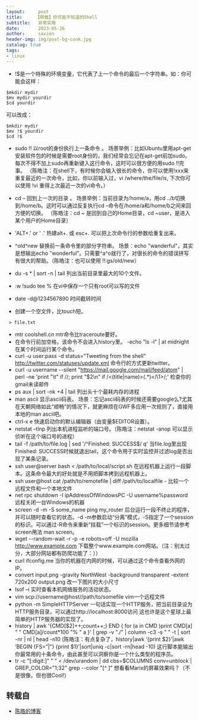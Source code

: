 ```yaml
---
layout:     post
title:     【转载】你可能不知道的Shell
subtitle:   非常实用
date:       2023-05-26
author:     savion
header-img: img/post-bg-cook.jpg
catalog: true
tags:
- linux
---
```



- !$是一个特殊的环境变量，它代表了上一个命令的最后一个字符串。如：你可能会这样：
``` shell
$mkdir mydir
$mv mydir yourdir
$cd yourdir
```
可以改成：
``` shell
$mkdir mydir
$mv !$ yourdir
$cd !$
```
- sudo !!
以root的身份执行上一条命令 。
场景举例：比如Ubuntu里用apt-get安装软件包的时候是需要root身份的，我们经常会忘记在apt-get前加sudo。每次不得不加上sudo再重新键入这行命令，这时可以很方便的用sudo !!完事。
（陈皓注：在shell下，有时候你会输入很长的命令，你可以使用!xxx来重复最近的一次命令，比如，你以前输入过，vi /where/the/file/is, 下次你可以使用 !vi 重得上次最近一次的vi命令。）
- cd –
回到上一次的目录 。
场景举例：当前目录为/home/a，用cd ../b切换到/home/b。这时可以通过反复执行cd –命令在/home/a和/home/b之间来回方便的切换。
（陈皓注：cd ~ 是回到自己的Home目录，cd ~user，是进入某个用户的Home目录）
- 'ALT+.' or '<ESC> .'
热建alt+. 或 esc+. 可以把上次命令行的参数给重复出来。
- ^old^new
替换前一条命令里的部分字符串。
场景：echo "wanderful"，其实是想输出echo "wonderful"。只需要^a^o就行了，对很长的命令的错误拼写有很大的帮助。（陈皓注：也可以使用 !!:gs/old/new）
- du -s * | sort -n | tail
列出当前目录里最大的10个文件。
- :w !sudo tee %
在vi中保存一个只有root可以写的文件
- date -d@1234567890
时间截转时间

- 创建一个空文件，比touch短。
``` shell
 > file.txt
```
- mtr coolshell.cn
mtr命令比traceroute要好。 
- 在命令行前加空格，该命令不会进入history里。
-echo "ls -l" | at midnight
在某个时间运行某个命令。
- curl -u user:pass -d status="Tweeting from the shell" http://twitter.com/statuses/update.xml
命令行的方式更新twitter。
- curl -u username --silent "https://mail.google.com/mail/feed/atom" | perl -ne 'print "\t" if /<name>/; print "$2\n" if /<(title|name)>(.*)<\/\1>/;'
检查你的gmail未读邮件
- ps aux | sort -nk +4 | tail
列出头十个最耗内存的进程
- man ascii
显示ascii码表。
场景：忘记ascii码表的时候还需要google么?尤其在天朝网络如此“顺畅”的情况下，就更麻烦在GWF多应用一次规则了，直接用本地的man ascii吧。
- ctrl-x e
快速启动你的默认编辑器（由变量$EDITOR设置）。
- netstat –tlnp
列出本机进程监听的端口号。（陈皓注：netstat -anop 可以显示侦听在这个端口号的进程）
- tail -f /path/to/file.log | sed '/^Finished: SUCCESS$/ q'
当file.log里出现Finished: SUCCESS时候就退出tail，这个命令用于实时监控并过滤log是否出现了某条记录。
- ssh user@server bash < /path/to/local/script.sh
在远程机器上运行一段脚本。这条命令最大的好处就是不用把脚本拷到远程机器上。
- ssh user@host cat /path/to/remotefile | diff /path/to/localfile -
比较一个远程文件和一个本地文件
- net rpc shutdown -I ipAddressOfWindowsPC -U username%password
远程关闭一台Windows的机器
- screen -d -m -S some_name ping my_router
后台运行一段不终止的程序，并可以随时查看它的状态。-d -m参数启动“分离”模式，-S指定了一个session的标识。可以通过-R命令来重新“挂载”一个标识的session。更多细节请参考screen用法 man screen。
- wget --random-wait -r -p -e robots=off -U mozilla http://www.example.com
下载整个www.example.com网站。（注：别太过分，大部分网站都有防爬功能了：））
- curl ifconfig.me
当你的机器在内网的时候，可以通过这个命令查看外网的IP。
- convert input.png -gravity NorthWest -background transparent -extent 720x200  output.png
改一下图片的大小尺寸
- lsof –i
实时查看本机网络服务的活动状态。
- vim scp://username@host//path/to/somefile
vim一个远程文件
- python -m SimpleHTTPServer
一句话实现一个HTTP服务，把当前目录设为HTTP服务目录，可以通过http://localhost:8000访问 这也许是这个星球上最简单的HTTP服务器的实现了。
- history | awk '{CMD[$2]++;count++;} END { for (a in CMD )print CMD[a] " " CMD[a]/count*100 "% " a }' | grep -v "./" | column -c3 -s " " -t | sort -nr | nl | head -n10
(陈皓注：有点复杂了，history|awk ‘{print $2}’|awk ‘BEGIN {FS=”|”} {print $1}’|sort|uniq -c|sort -rn|head -10)
这行脚本能输出你最常用的十条命令，由此甚至可以洞察你是一个什么类型的程序员。
- tr -c "[:digit:]" " " < /dev/urandom | dd cbs=$COLUMNS conv=unblock | GREP_COLOR="1;32" grep --color "[^ ]"
想看看Marix的屏幕效果吗？（不是很像，但也很Cool!）



## 转载自

- [陈皓的博客](https://coolshell.cn/articles/8619.html)
    




